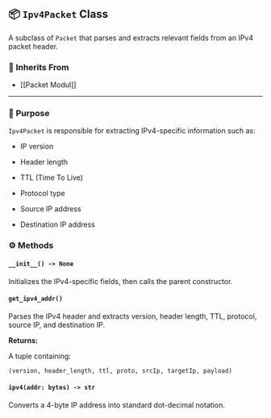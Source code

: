 ## 📦 `Ipv4Packet` Class

A subclass of `Packet` that parses and extracts relevant fields from an IPv4 packet header.

### 🧱 Inherits From

- [[Packet Modul]]
    

---

### 🎯 Purpose

`Ipv4Packet` is responsible for extracting IPv4-specific information such as:

- IP version
    
- Header length
    
- TTL (Time To Live)
    
- Protocol type
    
- Source IP address
    
- Destination IP address
### ⚙️ Methods

#### `__init__() -> None`

Initializes the IPv4-specific fields, then calls the parent constructor.


#### `get_ipv4_addr()`

Parses the IPv4 header and extracts version, header length, TTL, protocol, source IP, and destination IP.

**Returns:**  

A tuple containing:

	(version, header_length, ttl, proto, srcIp, targetIp, payload)


#### `ipv4(addr: bytes) -> str`

Converts a 4-byte IP address into standard dot-decimal notation.



